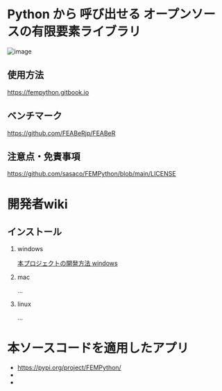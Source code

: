 # Python から 呼び出せる オープンソースの有限要素ライブラリ

![image](https://user-images.githubusercontent.com/4043298/213848554-746cb8d1-441b-4ca3-88bf-cadfa9ec5963.png)

## 使用方法

https://fempython.gitbook.io

## ベンチマーク

https://github.com/FEABeRjp/FEABeR


## 注意点・免責事項

https://github.com/sasaco/FEMPython/blob/main/LICENSE


# 開発者wiki

## インストール

1. windows

    [本プロジェクトの開発方法 windows](https://github.com/sasaco/FEMPython/wiki/%E6%9C%AC%E3%83%97%E3%83%AD%E3%82%B8%E3%82%A7%E3%82%AF%E3%83%88%E3%81%AE%E9%96%8B%E7%99%BA%E6%96%B9%E6%B3%95-windows)

2. mac

    ...

3. linux

    ...


# 本ソースコードを適用したアプリ

- https://pypi.org/project/FEMPython/
- 
- 


